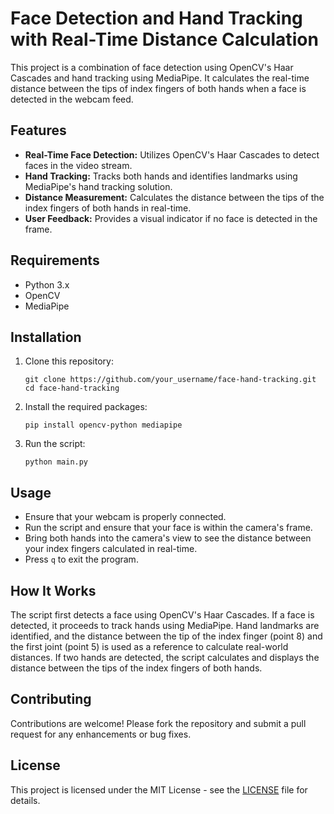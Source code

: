 <h1>Face Detection and Hand Tracking with Real-Time Distance Calculation</h1>

<p>This project is a combination of face detection using OpenCV's Haar Cascades and hand tracking using MediaPipe. It calculates the real-time distance between the tips of index fingers of both hands when a face is detected in the webcam feed.</p>

<h2>Features</h2>

<ul>
  <li><strong>Real-Time Face Detection:</strong> Utilizes OpenCV's Haar Cascades to detect faces in the video stream.</li>
  <li><strong>Hand Tracking:</strong> Tracks both hands and identifies landmarks using MediaPipe's hand tracking solution.</li>
  <li><strong>Distance Measurement:</strong> Calculates the distance between the tips of the index fingers of both hands in real-time.</li>
  <li><strong>User Feedback:</strong> Provides a visual indicator if no face is detected in the frame.</li>
</ul>

<h2>Requirements</h2>

<ul>
  <li>Python 3.x</li>
  <li>OpenCV</li>
  <li>MediaPipe</li>
</ul>

<h2>Installation</h2>

<ol>
  <li>Clone this repository:
    <pre><code>git clone https://github.com/your_username/face-hand-tracking.git
cd face-hand-tracking</code></pre>
  </li>
  <li>Install the required packages:
    <pre><code>pip install opencv-python mediapipe</code></pre>
  </li>
  <li>Run the script:
    <pre><code>python main.py</code></pre>
  </li>
</ol>

<h2>Usage</h2>

<ul>
  <li>Ensure that your webcam is properly connected.</li>
  <li>Run the script and ensure that your face is within the camera's frame.</li>
  <li>Bring both hands into the camera's view to see the distance between your index fingers calculated in real-time.</li>
  <li>Press <code>q</code> to exit the program.</li>
</ul>

<h2>How It Works</h2>

<p>The script first detects a face using OpenCV's Haar Cascades. If a face is detected, it proceeds to track hands using MediaPipe. Hand landmarks are identified, and the distance between the tip of the index finger (point 8) and the first joint (point 5) is used as a reference to calculate real-world distances. If two hands are detected, the script calculates and displays the distance between the tips of the index fingers of both hands.</p>

<h2>Contributing</h2>

<p>Contributions are welcome! Please fork the repository and submit a pull request for any enhancements or bug fixes.</p>

<h2>License</h2>

<p>This project is licensed under the MIT License - see the <a href="LICENSE">LICENSE</a> file for details.</p>
